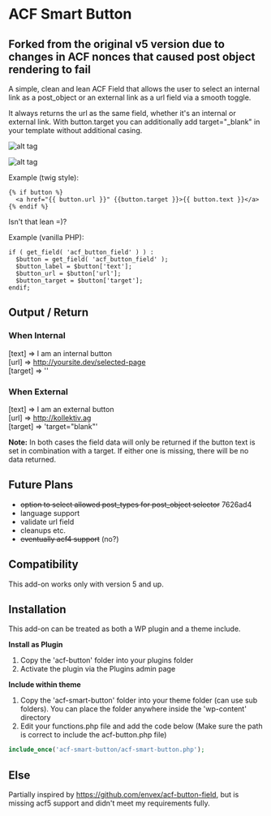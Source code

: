 # ACF Smart Button

## Forked from the original v5 version due to changes in ACF nonces that caused post object rendering to fail

A simple, clean and lean ACF Field that allows the user to select an internal link as a post_object or an external link as a url field via a smooth toggle.

It always returns the url as the same field, whether it's an internal or external link. With button.target you can additionally add target="_blank" in your template without additional casing.

![alt tag](https://cloud.githubusercontent.com/assets/2161918/11077731/e4106c2e-8801-11e5-8c71-ef265a428a3c.png)

![alt tag](https://cloud.githubusercontent.com/assets/2161918/11077733/e5643a06-8801-11e5-93f2-b99aba00e971.png)

Example (twig style):  

```
{% if button %}   
  <a href="{{ button.url }}" {{button.target }}>{{ button.text }}</a>   
{% endif %}
```

Isn't that lean =)?

Example (vanilla PHP):  

```
if ( get_field( 'acf_button_field' ) ) :
  $button = get_field( 'acf_button_field' );
  $button_label = $button['text'];
  $button_url = $button['url'];
  $button_target = $button['target'];
endif;
```

## Output / Return

### When Internal
[text] => I am an internal button   
[url] => http://yoursite.dev/selected-page  
[target] => ''

### When External
[text] => I am an external button  
[url] => http://kollektiv.ag  
[target] => 'target="blank"'

**Note:** In both cases the field data will only be returned if the button text is set in combination with a target. If either one is missing, there will be no data returned.

## Future Plans
- ~~option to select allowed post_types for post_object selector~~ 7626ad4
- language support
- validate url field
- cleanups etc.
- ~~eventually acf4 support~~ (no?)

## Compatibility

This add-on works only with version 5 and up.

## Installation

This add-on can be treated as both a WP plugin and a theme include.

**Install as Plugin**

1. Copy the 'acf-button' folder into your plugins folder
2. Activate the plugin via the Plugins admin page

**Include within theme**

1.	Copy the 'acf-smart-button' folder into your theme folder (can use sub folders). You can place the folder anywhere inside the 'wp-content' directory
2.	Edit your functions.php file and add the code below (Make sure the path is correct to include the acf-button.php file)

```php
include_once('acf-smart-button/acf-smart-button.php');
```

## Else

Partially inspired by https://github.com/envex/acf-button-field, but is missing acf5 support and didn't meet my requirements fully.
